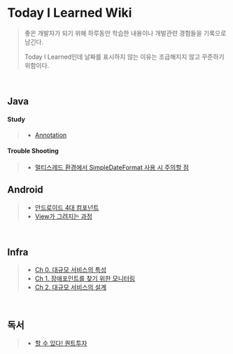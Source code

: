 # Today I Learned Wiki
>좋은 개발자가 되기 위해 하루동안 학습한 내용이나 개발관련 경험들을 기록으로 남긴다.
>
>Today I Learned인데 날짜를 표시하지 않는 이유는 조급해지지 않고 꾸준하기 위함이다.

<br/>

## Java
#### Study
> - [Annotation](https://github.com/eia51/TIL/blob/main/Java/Study/Annotation.md)
#### Trouble Shooting
> - [멀티스레드 환경에서 SimpleDateFormat 사용 시 주의할 점](https://github.com/eia51/TIL/blob/main/Java/TroubleShooting/caution_of_using_sdf_at_multi_thread.md)

## Android
> - [안드로이드 4대 컴포넌트](https://github.com/eia51/TIL/blob/main/Android/android_component.md)
> - [View가 그려지는 과정](https://github.com/eia51/TIL/blob/main/Android/android_view.md)
<br/>

## Infra
> - [Ch 0. 대규모 서비스의 특성](https://github.com/eia51/TIL/blob/main/Infra/0_feature_of_large_scale_server.md)
> - [Ch 1. 장애포인트를 찾기 위한 모니터링](https://github.com/eia51/TIL/blob/main/Infra/1_monitoring_indicator_for_find_fail_point.md)
> - [Ch 2. 대규모 서비스의 설계](https://github.com/eia51/TIL/blob/main/Infra/2_large_scale_service_design.md)

<br/>

## 독서
> - [할 수 있다! 퀀트투자](https://github.com/eia51/TIL/blob/main/Reading/0_do_it_quant.md)

<br/>
